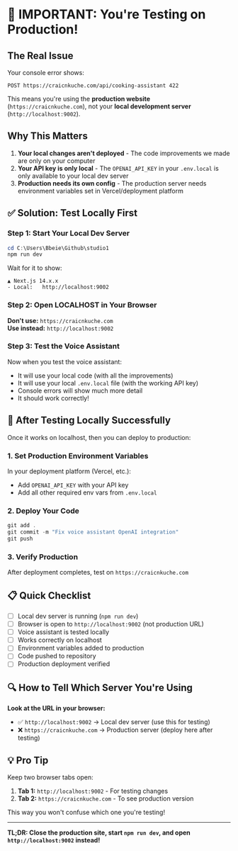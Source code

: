 # 🚨 IMPORTANT: You're Testing on Production!

## The Real Issue

Your console error shows:
```
POST https://craicnkuche.com/api/cooking-assistant 422
```

This means you're using the **production website** (`https://craicnkuche.com`), not your **local development server** (`http://localhost:9002`).

## Why This Matters

1. **Your local changes aren't deployed** - The code improvements we made are only on your computer
2. **Your API key is only local** - The `OPENAI_API_KEY` in your `.env.local` is only available to your local dev server
3. **Production needs its own config** - The production server needs environment variables set in Vercel/deployment platform

## ✅ Solution: Test Locally First

### Step 1: Start Your Local Dev Server

```powershell
cd C:\Users\Bbeie\Github\studio1
npm run dev
```

Wait for it to show:
```
▲ Next.js 14.x.x
- Local:   http://localhost:9002
```

### Step 2: Open LOCALHOST in Your Browser

**Don't use:** `https://craicnkuche.com`  
**Use instead:** `http://localhost:9002`

### Step 3: Test the Voice Assistant

Now when you test the voice assistant:
- It will use your local code (with all the improvements)
- It will use your local `.env.local` file (with the working API key)
- Console errors will show much more detail
- It should work correctly!

## 🚀 After Testing Locally Successfully

Once it works on localhost, then you can deploy to production:

### 1. Set Production Environment Variables

In your deployment platform (Vercel, etc.):
- Add `OPENAI_API_KEY` with your API key
- Add all other required env vars from `.env.local`

### 2. Deploy Your Code

```powershell
git add .
git commit -m "Fix voice assistant OpenAI integration"
git push
```

### 3. Verify Production

After deployment completes, test on `https://craicnkuche.com`

## 📋 Quick Checklist

- [ ] Local dev server is running (`npm run dev`)
- [ ] Browser is open to `http://localhost:9002` (not production URL)
- [ ] Voice assistant is tested locally
- [ ] Works correctly on localhost
- [ ] Environment variables added to production
- [ ] Code pushed to repository
- [ ] Production deployment verified

## 🔍 How to Tell Which Server You're Using

**Look at the URL in your browser:**
- ✅ `http://localhost:9002` → Local dev server (use this for testing)
- ❌ `https://craicnkuche.com` → Production server (deploy here after testing)

## 💡 Pro Tip

Keep two browser tabs open:
1. **Tab 1:** `http://localhost:9002` - For testing changes
2. **Tab 2:** `https://craicnkuche.com` - To see production version

This way you won't confuse which one you're testing!

---

**TL;DR: Close the production site, start `npm run dev`, and open `http://localhost:9002` instead!**
